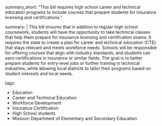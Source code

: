 summary_short: "This bill requires high school career and technical education programs to include courses that prepare students for insurance licensing and certifications."

summary: |
  This bill ensures that in addition to regular high school coursework, students will have the opportunity to take technical classes that help them prepare for insurance licensing and certification exams. It requires the state to create a plan for career and technical education (CTE) that stays relevant and meets workforce needs. Schools will be responsible for offering courses that align with industry standards, and students can earn certifications in insurance or similar fields. The goal is to better prepare students for entry-level jobs or further training in technical industries, while allowing local districts to tailor their programs based on student interests and local needs.

tags:
  - Education
  - Career and Technical Education
  - Workforce Development
  - Insurance Certification
  - High School students
  - Missouri Department of Elementary and Secondary Education
